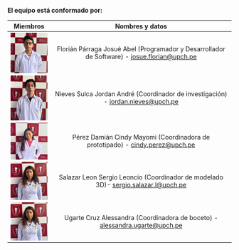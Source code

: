 **El equipo está conformado por:**

| Miembros  | Nombres y datos |
| :-------------: | :-------------: |
| <img src="https://github.com/Jordan300105/FUNDAMENTOS-DE-DISE-O/blob/main/Imagenes/576b2809-af00-4afd-a629-0c133e03c5ec.jpg" alt="foto" width="100px" align="center">  | Florián Párraga Josué Abel (Programador y Desarrollador de Software) - josue.florian@upch.pe
| <img src="https://github.com/Jordan300105/FUNDAMENTOS-DE-DISE-O/blob/main/Imagenes/91798e83-ebe3-4cb7-b238-8dd16d9290c5.jpg" alt="foto" width="100px" align="center"> |Nieves Sulca Jordan André (Coordinador de investigación) - jordan.nieves@upch.pe 
| <img src="https://github.com/Jordan300105/FUNDAMENTOS-DE-DISE-O/blob/main/Imagenes/4a6a0cf1-263a-4905-8258-5073a2a7f82a.jpg" alt="foto" width="100px" align="center">  | Pérez Damián Cindy Mayomi (Coordinadora de prototipado) - cindy.perez@upch.pe
| <img src="https://github.com/Jordan300105/FUNDAMENTOS-DE-DISE-O/blob/main/Imagenes/2812f2ee-94be-4ca2-9f81-5ea8e07502d2.jpg" alt="foto" width="100px" align="center">  |  Salazar Leon Sergio Leoncio (Coordinador de modelado 3D)- sergio.salazar.l@upch.pe
| <img src="https://github.com/Jordan300105/FUNDAMENTOS-DE-DISE-O/blob/main/Imagenes/2812f2ee-94be-4ca2-9f81-5ea8e07502d2.jpg" alt="foto" width="100px" align="center">  |Ugarte Cruz Alessandra (Coordinadora de boceto) - alessandra.ugarte@upch.pe

